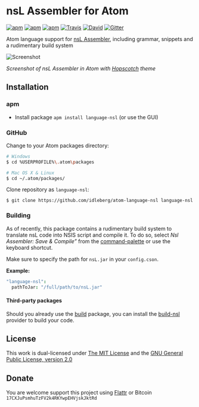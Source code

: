 # nsL Assembler for Atom

[![apm](https://img.shields.io/apm/l/language-nsl.svg?style=flat-square)](https://atom.io/packages/language-nsl)
[![apm](https://img.shields.io/apm/v/language-nsl.svg?style=flat-square)](https://atom.io/packages/language-nsl)
[![apm](https://img.shields.io/apm/dm/language-nsl.svg?style=flat-square)](https://atom.io/packages/language-nsl)
[![Travis](https://img.shields.io/travis/idleberg/atom-language-nsl.svg?style=flat-square)](https://travis-ci.org/idleberg/atom-language-nsl)
[![David](https://img.shields.io/david/dev/idleberg/atom-language-nsl.svg?style=flat-square)](https://david-dm.org/idleberg/atom-language-nsl#info=devDependencies)
[![Gitter](https://img.shields.io/badge/chat-Gitter-ff69b4.svg?style=flat-square)](https://gitter.im/NSIS-Dev/Atom)

Atom language support for [nsL Assembler](https://sourceforge.net/projects/nslassembler/), including grammar, snippets and a rudimentary build system

![Screenshot](https://raw.github.com/idleberg/atom-language-nsl/master/screenshot.png)

*Screenshot of nsL Assembler in Atom with [Hopscotch](https://atom.io/themes/hopscotch) theme*

## Installation

### apm

* Install package `apm install language-nsl` (or use the GUI)

### GitHub

Change to your Atom packages directory:

```bash
# Windows
$ cd %USERPROFILE%\.atom\packages

# Mac OS X & Linux
$ cd ~/.atom/packages/
```

Clone repository as `language-nsl`:

`$ git clone https://github.com/idleberg/atom-language-nsl language-nsl`

### Building

As of recently, this package contains a rudimentary build system to translate nsL code into NSIS script and compile it. To do so, select *Nsl Assembler: Save & Compile”* from the [command-palette](https://atom.io/docs/latest/getting-started-atom-basics#command-palette) or use the keyboard shortcut.

Make sure to specify the path for `nsL.jar` in your `config.cson`.

**Example:**

```cson
"language-nsl":
  pathToJar: "/full/path/to/nsL.jar"
```

#### Third-party packages

Should you already use the [build](https://atom.io/packages/build) package, you can install the [build-nsl](https://atom.io/packages/build-nsl) provider to build your code.

## License

This work is dual-licensed under [The MIT License](https://opensource.org/licenses/MIT) and the [GNU General Public License, version 2.0](https://opensource.org/licenses/GPL-2.0)

## Donate

You are welcome support this project using [Flattr](https://flattr.com/submit/auto?user_id=idleberg&url=https://github.com/idleberg/atom-language-nsl) or Bitcoin `17CXJuPsmhuTzFV2k4RKYwpEHVjskJktRd`